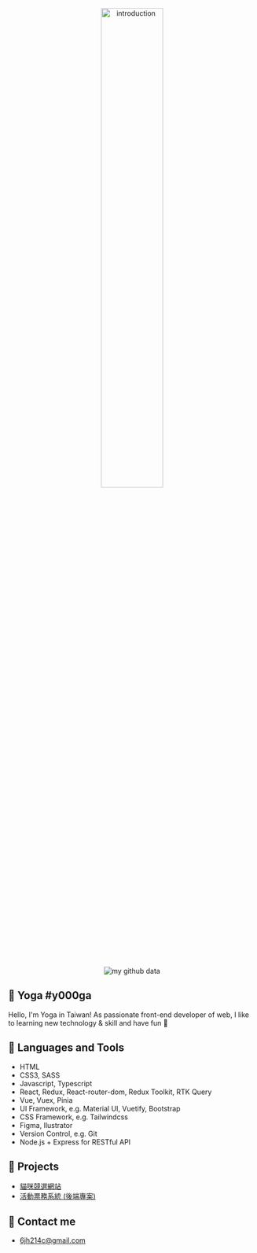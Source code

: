 <div align="center"><img width="50%" src="https://user-images.githubusercontent.com/111579529/215337746-e09c3b76-ee7b-488c-860d-8479d47291ab.gif" alt="introduction"></div>

<div align="center"><img src="https://github-readme-stats.vercel.app/api?username=y0000ga" alt="my github data" /></div>

## 🌊 Yoga #y000ga
Hello, I'm Yoga in Taiwan! As passionate front-end developer of web, I like to learning new technology & skill and have fun 🥳 

## 🧰 Languages and Tools
* HTML
* CSS3, SASS
* Javascript, Typescript
* React, Redux, React-router-dom, Redux Toolkit, RTK Query
* Vue, Vuex, Pinia
* UI Framework, e.g. Material UI, Vuetify, Bootstrap
* CSS Framework, e.g. Tailwindcss
* Figma, Ilustrator
* Version Control, e.g. Git
* Node.js + Express for RESTful API

## 📁 Projects
* [貓咪競選網站](https://github.com/y0000ga/campaign-website)
* [活動票務系統 (後端專案)](https://github.com/Roger13579/TicketSystem-backend)

## 💬 Contact me
* 6jh214c@gmail.com
